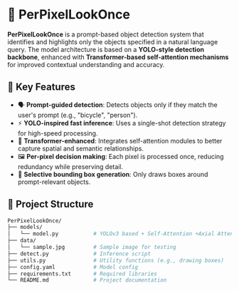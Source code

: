 # 🧠 PerPixelLookOnce

**PerPixelLookOnce** is a prompt-based object detection system that identifies and highlights only the objects specified in a natural language query. The model architecture is based on a **YOLO-style detection backbone**, enhanced with **Transformer-based self-attention mechanisms** for improved contextual understanding and accuracy.

## 🚀 Key Features

- 🗣️ **Prompt-guided detection**: Detects objects only if they match the user's prompt (e.g., "bicycle", "person").
- ⚡ **YOLO-inspired fast inference**: Uses a single-shot detection strategy for high-speed processing.
- 🧠 **Transformer-enhanced**: Integrates self-attention modules to better capture spatial and semantic relationships.
- 🖼️ **Per-pixel decision making**: Each pixel is processed once, reducing redundancy while preserving detail.
- 🎯 **Selective bounding box generation**: Only draws boxes around prompt-relevant objects.

## 📁 Project Structure

```bash
PerPixelLookOnce/
├── models/
│   └── model.py           # YOLOv3 based + Self-Attention +Axial Attention architecture
├── data/
│   └── sample.jpg         # Sample image for testing
├── detect.py              # Inference script
├── utils.py               # Utility functions (e.g., drawing boxes)
├── config.yaml            # Model config
├── requirements.txt       # Required libraries
└── README.md              # Project documentation
